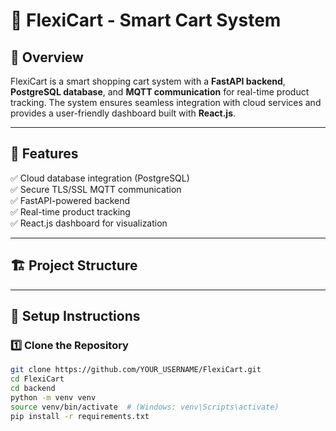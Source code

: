 # 🛒 FlexiCart - Smart Cart System

## 🚀 Overview
FlexiCart is a smart shopping cart system with a **FastAPI backend**, **PostgreSQL database**, and **MQTT communication** for real-time product tracking. The system ensures seamless integration with cloud services and provides a user-friendly dashboard built with **React.js**.

---

## 📌 Features
✅ Cloud database integration (PostgreSQL)  
✅ Secure TLS/SSL MQTT communication  
✅ FastAPI-powered backend  
✅ Real-time product tracking  
✅ React.js dashboard for visualization  

---

## 🏗️ Project Structure

---

## 🔧 Setup Instructions

### **1️⃣ Clone the Repository**
```sh
git clone https://github.com/YOUR_USERNAME/FlexiCart.git
cd FlexiCart
cd backend
python -m venv venv
source venv/bin/activate  # (Windows: venv\Scripts\activate)
pip install -r requirements.txt
